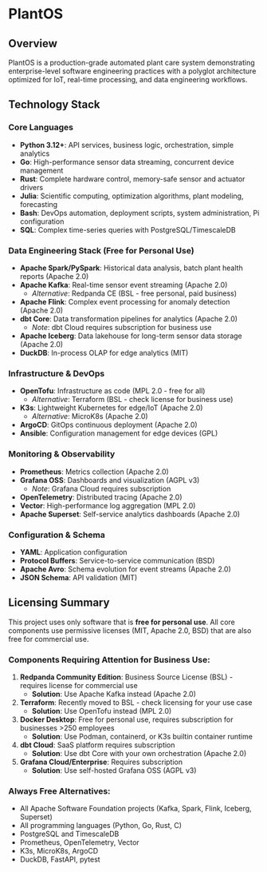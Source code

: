 # PlantOS

## Overview
PlantOS is a production-grade automated plant care system demonstrating enterprise-level software engineering practices with a polyglot architecture optimized for IoT, real-time processing, and data engineering workflows.

## Technology Stack

### Core Languages
- **Python 3.12+**: API services, business logic, orchestration, simple analytics
- **Go**: High-performance sensor data streaming, concurrent device management
- **Rust**: Complete hardware control, memory-safe sensor and actuator drivers
- **Julia**: Scientific computing, optimization algorithms, plant modeling, forecasting
- **Bash**: DevOps automation, deployment scripts, system administration, Pi configuration
- **SQL**: Complex time-series queries with PostgreSQL/TimescaleDB

### Data Engineering Stack (Free for Personal Use)
- **Apache Spark/PySpark**: Historical data analysis, batch plant health reports (Apache 2.0)
- **Apache Kafka**: Real-time sensor event streaming (Apache 2.0)
  - *Alternative*: Redpanda CE (BSL - free personal, paid business)
- **Apache Flink**: Complex event processing for anomaly detection (Apache 2.0)
- **dbt Core**: Data transformation pipelines for analytics (Apache 2.0)
  - *Note*: dbt Cloud requires subscription for business use
- **Apache Iceberg**: Data lakehouse for long-term sensor data storage (Apache 2.0)
- **DuckDB**: In-process OLAP for edge analytics (MIT)

### Infrastructure & DevOps
- **OpenTofu**: Infrastructure as code (MPL 2.0 - free for all)
  - *Alternative*: Terraform (BSL - check license for business use)
- **K3s**: Lightweight Kubernetes for edge/IoT (Apache 2.0)
  - *Alternative*: MicroK8s (Apache 2.0)
- **ArgoCD**: GitOps continuous deployment (Apache 2.0)
- **Ansible**: Configuration management for edge devices (GPL)

### Monitoring & Observability
- **Prometheus**: Metrics collection (Apache 2.0)
- **Grafana OSS**: Dashboards and visualization (AGPL v3)
  - *Note*: Grafana Cloud requires subscription
- **OpenTelemetry**: Distributed tracing (Apache 2.0)
- **Vector**: High-performance log aggregation (MPL 2.0)
- **Apache Superset**: Self-service analytics dashboards (Apache 2.0)

### Configuration & Schema
- **YAML**: Application configuration
- **Protocol Buffers**: Service-to-service communication (BSD)
- **Apache Avro**: Schema evolution for event streams (Apache 2.0)
- **JSON Schema**: API validation (MIT)

## Licensing Summary

This project uses only software that is **free for personal use**. All core components use permissive licenses (MIT, Apache 2.0, BSD) that are also free for commercial use.

### Components Requiring Attention for Business Use:
1. **Redpanda Community Edition**: Business Source License (BSL) - requires license for commercial use
   - **Solution**: Use Apache Kafka instead (Apache 2.0)
2. **Terraform**: Recently moved to BSL - check licensing for your use case
   - **Solution**: Use OpenTofu instead (MPL 2.0)
3. **Docker Desktop**: Free for personal use, requires subscription for businesses >250 employees
   - **Solution**: Use Podman, containerd, or K3s builtin container runtime
4. **dbt Cloud**: SaaS platform requires subscription
   - **Solution**: Use dbt Core with your own orchestration (Apache 2.0)
5. **Grafana Cloud/Enterprise**: Requires subscription
   - **Solution**: Use self-hosted Grafana OSS (AGPL v3)

### Always Free Alternatives:
- All Apache Software Foundation projects (Kafka, Spark, Flink, Iceberg, Superset)
- All programming languages (Python, Go, Rust, C)
- PostgreSQL and TimescaleDB
- Prometheus, OpenTelemetry, Vector
- K3s, MicroK8s, ArgoCD
- DuckDB, FastAPI, pytest
